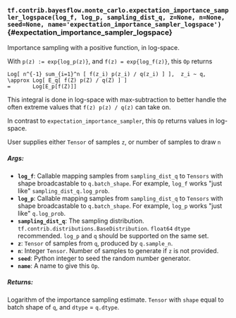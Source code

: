 ### `tf.contrib.bayesflow.monte_carlo.expectation_importance_sampler_logspace(log_f, log_p, sampling_dist_q, z=None, n=None, seed=None, name='expectation_importance_sampler_logspace')` {#expectation_importance_sampler_logspace}

Importance sampling with a positive function, in log-space.

With `p(z) := exp{log_p(z)}`, and `f(z) = exp{log_f(z)}`, this `Op`
returns

```
Log[ n^{-1} sum_{i=1}^n [ f(z_i) p(z_i) / q(z_i) ] ],  z_i ~ q,
\approx Log[ E_q[ f(Z) p(Z) / q(Z) ] ]
=       Log[E_p[f(Z)]]
```

This integral is done in log-space with max-subtraction to better handle the
often extreme values that `f(z) p(z) / q(z)` can take on.

In contrast to `expectation_importance_sampler`, this `Op` returns values in
log-space.


User supplies either `Tensor` of samples `z`, or number of samples to draw `n`

##### Args:


*  <b>`log_f`</b>: Callable mapping samples from `sampling_dist_q` to `Tensors` with
    shape broadcastable to `q.batch_shape`.
    For example, `log_f` works "just like" `sampling_dist_q.log_prob`.
*  <b>`log_p`</b>: Callable mapping samples from `sampling_dist_q` to `Tensors` with
    shape broadcastable to `q.batch_shape`.
    For example, `log_p` works "just like" `q.log_prob`.
*  <b>`sampling_dist_q`</b>: The sampling distribution.
    `tf.contrib.distributions.BaseDistribution`.
    `float64` `dtype` recommended.
    `log_p` and `q` should be supported on the same set.
*  <b>`z`</b>: `Tensor` of samples from `q`, produced by `q.sample_n`.
*  <b>`n`</b>: Integer `Tensor`.  Number of samples to generate if `z` is not provided.
*  <b>`seed`</b>: Python integer to seed the random number generator.
*  <b>`name`</b>: A name to give this `Op`.

##### Returns:

  Logarithm of the importance sampling estimate.  `Tensor` with `shape` equal
    to batch shape of `q`, and `dtype` = `q.dtype`.

